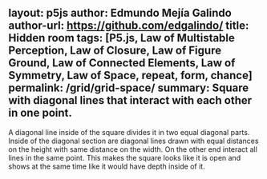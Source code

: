 layout: p5js
author: Edmundo Mejía Galindo
author-url: https://github.com/edgalindo/
title: Hidden room
tags: [P5.js, Law of Multistable Perception, Law of Closure, Law of Figure Ground, Law of Connected Elements, Law of Symmetry, Law of Space, repeat, form, chance]
permalink: /grid/grid-space/
summary: Square with diagonal lines that interact with each other in one point.
---
A diagonal line inside of the square divides it in two equal diagonal parts. Inside of the diagonal section are diagonal lines drawn with equal distances on the height with same distance on the width. On the other end interact all lines in the same point. This makes the square looks like it is open and shows at the same time like it would have depth inside of it.
